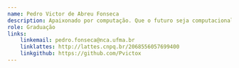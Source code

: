 ```yaml
---
name: Pedro Victor de Abreu Fonseca
description: Apaixonado por computação. Que o futuro seja computacional. 
role: Graduação
links:
	linkemail: pedro.fonseca@nca.ufma.br 
	linklattes: http://lattes.cnpq.br/2068556057699400
	linkgithub: https://github.com/Pvictox
---
```


